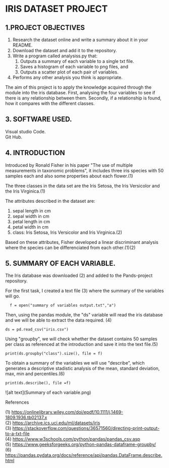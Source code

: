 # IRIS DATASET PROJECT

## 1.PROJECT OBJECTIVES

1. Research the dataset online and write a summary about it in your README.
2. Download the dataset and add it to the repository.
3. Write a program called analysiss.py that:
    1. Outputs a summary of each variable to a single txt file.
    2. Saves a histogram of each variable to png files, and
    3. Outputs a scatter plot of each pair of variables.
4. Performs any other analysis you think is appropriate.

The aim of this project is to apply the knowledge acquired through the module into the iris database. 
First, analysing the four variables to see if there is any relationship between them.
Secondly, if a relationship is found, how it compares with the different classes. 

## 3. SOFTWARE USED.

Visual studio Code.  
Git Hub.

## 4. INTRODUCTION

Introduced by Ronald Fisher in his paper "The use of multiple measurements in taxonomic problems", it includes three iris species with 50 samples each and also some properties about each flower.(1)

The three classes in the data set are the Iris Setosa, the Iris Versicolor and the Iris Virginica.(1)

The attributes described in the dataset are: 
  1. sepal length in cm
  2. sepal width in cm
  3. petal length in cm
  4. petal width in cm
  5. class: Iris Setosa, Iris Versicolor and Iris Virginica.(2)

Based on these attributes, Fisher developed a linear discriminant analysis where the species can be differenciated from each other.(1)(2)

## 5. SUMMARY OF EACH VARIABLE.

The Iris database was downloaded (2) and added to the Pands-project repository.

For the first task, I created a text file (3) where the summary of the variables will go.  

``  
f = open("summary of variables output.txt","a")
``

Then, using the pandas module, the "ds" variable will read the iris database and we will be able to extract the data required. (4)

``
ds = pd.read_csv("iris.csv")
``

Using "groupby", we will check whether the dataset contains 50 samples per class as referenced at the introduction and save it into the text file.(5)

``
print(ds.groupby("class").size(), file = f)
``

To obtain a summary of the variables we will use "describe", which generates a descriptive stadistic analysis of the mean, standard deviation, max, min and percentiles.(6)

``
print(ds.describe(), file =f)
``

![alt text](Summary of each variable.png)







References

(1) https://onlinelibrary.wiley.com/doi/epdf/10.1111/j.1469-1809.1936.tb02137.x  
(2) https://archive.ics.uci.edu/ml/datasets/iris  
(3) https://stackoverflow.com/questions/36571560/directing-print-output-to-a-txt-file  
(4) https://www.w3schools.com/python/pandas/pandas_csv.asp  
(5) https://www.geeksforgeeks.org/python-pandas-dataframe-groupby/  
(6) https://pandas.pydata.org/docs/reference/api/pandas.DataFrame.describe.html  
